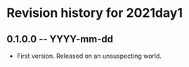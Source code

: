 # Revision history for 2021day1

## 0.1.0.0 -- YYYY-mm-dd

* First version. Released on an unsuspecting world.
